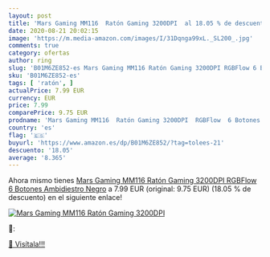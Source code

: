 ```yaml
---
layout: post
title: 'Mars Gaming MM116  Ratón Gaming 3200DPI  al 18.05 % de descuento'
date: 2020-08-21 20:02:15
image: 'https://m.media-amazon.com/images/I/31Dqnga99xL._SL200_.jpg'
comments: true
category: ofertas
author: ring
slug: 'B01M6ZE852-es Mars Gaming MM116 Ratón Gaming 3200DPI RGBFlow 6 Botones...'
sku: 'B01M6ZE852-es'
tags: [ 'ratón', ]
actualPrice: 7.99 EUR
currency: EUR
price: 7.99
comparePrice: 9.75 EUR
prodname: 'Mars Gaming MM116  Ratón Gaming 3200DPI  RGBFlow  6 Botones  Ambidiestro  Negro'
country: 'es'
flag: '🇪🇸'
buyurl: 'https://www.amazon.es/dp/B01M6ZE852/?tag=tolees-21'
descuento: '18.05'
average: '8.365'
---
```


Ahora mismo tienes [Mars Gaming MM116  Ratón Gaming 3200DPI  RGBFlow  6 Botones  Ambidiestro  Negro](https://www.amazon.es/dp/B01M6ZE852/?tag=tolees-21) a 7.99 EUR (original: 9.75 EUR) (18.05 %  de descuento) en el siguiente enlace!

[![Mars Gaming MM116  Ratón Gaming 3200DPI ](https://m.media-amazon.com/images/I/31Dqnga99xL._SL200_.jpg)](https://www.amazon.es/dp/B01M6ZE852/?tag=tolees-21)

🔎:


[🛒 Visítala!!!](https://www.amazon.es/dp/B01M6ZE852/?tag=tolees-21)
